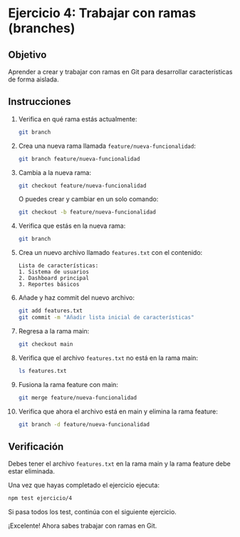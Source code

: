 # Ejercicio 4: Trabajar con ramas (branches)

## Objetivo
Aprender a crear y trabajar con ramas en Git para desarrollar características de forma aislada.

## Instrucciones

1. Verifica en qué rama estás actualmente:
   ```bash
   git branch
   ```

2. Crea una nueva rama llamada `feature/nueva-funcionalidad`:
   ```bash
   git branch feature/nueva-funcionalidad
   ```

3. Cambia a la nueva rama:
   ```bash
   git checkout feature/nueva-funcionalidad
   ```
   
   O puedes crear y cambiar en un solo comando:
   ```bash
   git checkout -b feature/nueva-funcionalidad
   ```

4. Verifica que estás en la nueva rama:
   ```bash
   git branch
   ```

5. Crea un nuevo archivo llamado `features.txt` con el contenido:
   ```
   Lista de características:
   1. Sistema de usuarios
   2. Dashboard principal
   3. Reportes básicos
   ```

6. Añade y haz commit del nuevo archivo:
   ```bash
   git add features.txt
   git commit -m "Añadir lista inicial de características"
   ```

7. Regresa a la rama main:
   ```bash
   git checkout main
   ```

8. Verifica que el archivo `features.txt` no está en la rama main:
   ```bash
   ls features.txt
   ```

9. Fusiona la rama feature con main:
   ```bash
   git merge feature/nueva-funcionalidad
   ```

10. Verifica que ahora el archivo está en main y elimina la rama feature:
    ```bash
    git branch -d feature/nueva-funcionalidad
    ```

## Verificación

Debes tener el archivo `features.txt` en la rama main y la rama feature debe estar eliminada.

Una vez que hayas completado el ejercicio ejecuta:
```bash
npm test ejercicio/4
```

Si pasa todos los test, continúa con el siguiente ejercicio.

¡Excelente! Ahora sabes trabajar con ramas en Git.
